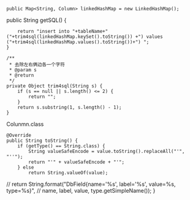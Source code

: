 

    public Map<String, Column> linkedHashMap = new LinkedHashMap();

   public String getSQL() {

        return "insert into "+tableName+" ("+trim4sql(linkedHashMap.keySet().toString()) +") values ("+trim4sql(linkedHashMap.values().toString())+") ";
    }

    /**
     * 去除左右俩边各一个字符
     * @param s
     * @return
     */
    private Object trim4sql(String s) {
        if (s == null || s.length() <= 2) {
            return "";
        }
        return s.substring(1, s.length() - 1);
    }



Colunmn.class


    @Override
    public String toString() {
        if (getType() == String.class) {
            String valueSafeEncode = value.toString().replaceAll("'", "''");
            return "'" + valueSafeEncode + "'";
        } else
            return String.valueOf(value);
//        return String.format("DbField{name='%s', label='%s', value=%s, type=%s}",
//                name, label, value, type.getSimpleName());
    }